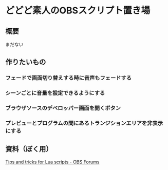 # どどど素人のOBSスクリプト置き場

## 概要

まだない

## 作りたいもの

### フェードで画面切り替えする時に音声もフェードする

### シーンごとに音量を設定できるようにする

### ブラウザソースのデベロッパー画面を開くボタン

### プレビューとプログラムの間にあるトランジションエリアを非表示にする

## 資料（ぼく用）

[Tips and tricks for Lua scripts - OBS Forums](https://obsproject.com/forum/threads/tips-and-tricks-for-lua-scripts.132256/)
